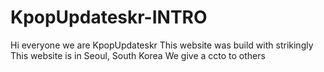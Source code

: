 # KpopUpdateskr-INTRO
Hi everyone we are KpopUpdateskr 
This website was build with strikingly 
This website is in Seoul, South Korea
We give a ccto to others 

